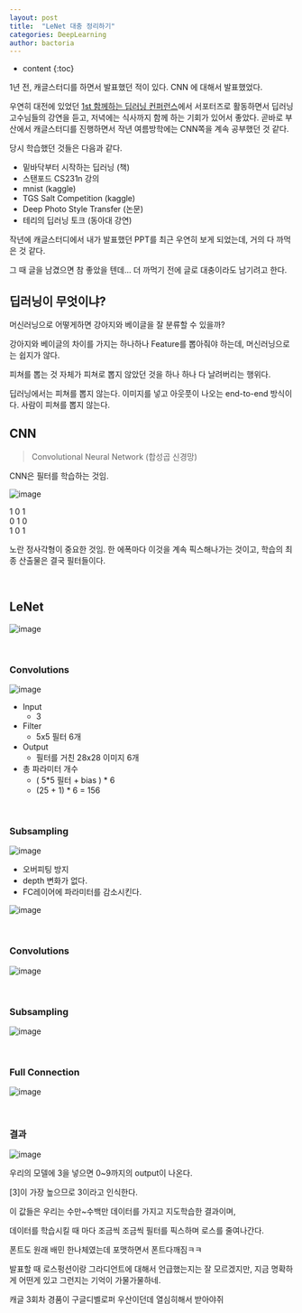 ```yaml
---
layout: post
title:  "LeNet 대충 정리하기"
categories: DeepLearning
author: bactoria
---
```


* content
{:toc}

1년 전, 캐글스터디를 하면서 발표했던 적이 있다. CNN 에 대해서 발표했었다. 

우연히 대전에 있었던 [1st 함께하는 딥러닝 컨퍼런스](https://tykimos.github.io/2018/06/28/ISS_1st_Deep_Learning_Conference_All_Together/)에서 서포터즈로 활동하면서 딥러닝 고수님들의 강연을 듣고, 저녁에는 식사까지 함께 하는 기회가 있어서 좋았다. 곧바로 부산에서 캐글스터디를 진행하면서 작년 여름방학에는 CNN쪽을 계속 공부했던 것 같다.

당시 학습했던 것들은 다음과 같다.

- 밑바닥부터 시작하는 딥러닝 (책)
- 스탠포드 CS231n 강의
- mnist (kaggle)
- TGS Salt Competition (kaggle)
- Deep Photo Style Transfer (논문)
- 테리의 딥러닝 토크 (동아대 강연)

작년에 캐글스터디에서 내가 발표했던 PPT를 최근 우연히 보게 되었는데, 거의 다 까먹은 것 같다.

그 때 글을 남겼으면 참 좋았을 텐데... 더 까먹기 전에 글로 대충이라도 남기려고 한다.

## 딥러닝이 무엇이냐?

머신러닝으로 어떻게하면 강아지와 베이글을 잘 분류할 수 있을까?

강아지와 베이글의 차이를 가지는 하나하나 Feature를 뽑아줘야 하는데, 머신러닝으로는 쉽지가 않다.

피쳐를 뽑는 것 자체가 피쳐로 뽑지 않았던 것을 하나 하나 다 날려버리는 행위다.

딥러닝에서는 피쳐를 뽑지 않는다. 이미지를 넣고 아웃풋이 나오는 end-to-end 방식이다. 사람이 피쳐를 뽑지 않는다.

## CNN

> Convolutional Neural Network (합성곱 신경망)

CNN은 필터를 학습하는 것임.

![image](https://user-images.githubusercontent.com/25674959/60757274-6e94a880-a043-11e9-8aa5-481f5123031a.png)

1 0 1  
0 1 0  
1 0 1  

노란 정사각형이 중요한 것임. 한 에폭마다 이것을 계속 픽스해나가는 것이고, 학습의 최종 산출물은 결국 필터들이다.

&nbsp;

## LeNet

![image](https://user-images.githubusercontent.com/25674959/60757336-2d50c880-a044-11e9-9cef-0cf111c47910.png)

&nbsp;

### Convolutions

![image](https://user-images.githubusercontent.com/25674959/60758251-2a5bd500-a050-11e9-8cc5-686eda743980.png)

- Input
  - 3
- Filter
  - 5x5 필터 6개
- Output
  - 필터를 거친 28x28 이미지 6개
- 총 파라미터 개수
  - ( 5*5 필터 + bias ) * 6
  - (25 + 1) * 6 = 156

&nbsp;

### Subsampling

![image](https://user-images.githubusercontent.com/25674959/60757957-347bd480-a04c-11e9-880f-08a800a44fdc.png)

- 오버피팅 방지
- depth 변화가 없다.
- FC레이어에 파라미터를 감소시킨다.
 
![image](https://user-images.githubusercontent.com/25674959/60758074-c46e4e00-a04d-11e9-965f-14dc0b880d40.png)

&nbsp;

### Convolutions

![image](https://user-images.githubusercontent.com/25674959/60758087-f2ec2900-a04d-11e9-9fe0-0a7642720298.png)

&nbsp;

### Subsampling

![image](https://user-images.githubusercontent.com/25674959/60758289-a524f000-a050-11e9-8be9-2492eb80a2a2.png)

&nbsp;

### Full Connection

![image](https://user-images.githubusercontent.com/25674959/60758297-c1c12800-a050-11e9-947d-2994df1feb1b.png)

&nbsp;

### 결과

![image](https://user-images.githubusercontent.com/25674959/60758311-e9b08b80-a050-11e9-8398-a8925efeb449.png)

우리의 모델에 3을 넣으면 0~9까지의 output이 나온다.

[3]이 가장 높으므로 3이라고 인식한다.

이 값들은 우리는 수만~수백만 데이터를 가지고 지도학습한 결과이며,

데이터를 학습시킬 때 마다 조금씩 조금씩 필터를 픽스하며 로스를 줄여나간다.


폰트도 원래 배민 한나체였는데 포맷하면서 폰트다깨짐ㅋㅋ

발표할 때 로스펑션이랑 그라디언트에 대해서 언급했는지는 잘 모르겠지만, 지금 명확하게 어떤게 있고 그런지는 기억이 가물가물하네.

캐글 3회차 경품이 구글디벨로퍼 우산이던데 열심히해서 받아야쥐
